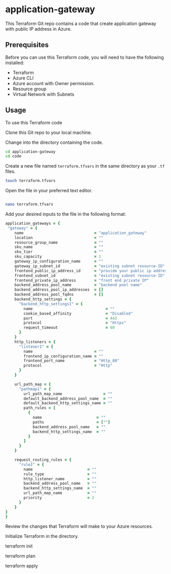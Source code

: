 # application-gateway

This Terraform Git repo contains a code that create application gateway with public IP address in Azure.

## Prerequisites

Before you can use this Terraform code, you will need to have the following installed:

- Terraform
- Azure CLI
- Azure account with Owner permission.
- Resource group
- Virtual Network with Subnets

## Usage

To use this Terraform code

Clone this Git repo to your local machine.

Change into the directory containing the code.

```bash
cd application-gateway
cd code

```

Create a new file named `terraform.tfvars` in the same directory as your `.tf` files.

```bash
touch terraform.tfvars
```

Open the file in your preferred text editor.

```bash

nano terraform.tfvars
```

Add your desired inputs to the file in the following format:

```ruby
application_gateways = {
 "gateway" = {
    name                               = "application_gateway"
    location                           = ""
    resource_group_name                = ""
    sku_name                           = ""
    sku_tier                           = ""
    sku_capacity                       = 1
    gateway_ip_configuration_name      = ""
    gateway_ip_subnet_id               = "existing subnet resource-ID" # you can provide the resource id ex- /subscriptions/{subscription-id}/resourceGroups/{resource-group-name}/providers/Microsoft.Network/virtualNetworks/{vnet-name}/subnets/{subnet-name}
    frontend_public_ip_address_id      = "provide your public ip address name"
    frontend_subnet_id                 = "existing subnet resource-ID" # you can provide the resource id ex- /subscriptions/{subscription-id}/resourceGroups/{resource-group-name}/providers/Microsoft.Network/virtualNetworks/{vnet-name}/subnets/{subnet-name}
    frontend_private_ip_address        = "front end private IP"
    backend_address_pool_name          = "backend pool name"
    backend_address_pool_ip_addresses  = []
    backend_address_pool_fqdns         = []
    backend_http_settings = {
      "backend_http_settings1" = {
        name                                = ""
        cookie_based_affinity               = "Disabled"
        port                                = 443
        protocol                            = "Https"
        request_timeout                     = 60
      }
    }
    http_listeners = {
      "listener1" = {
        name                           = ""
        frontend_ip_configuration_name = ""
        frontend_port_name             = "Http_80"
        protocol                       = "Http"
      }
    }

    url_path_map = {
      "pathmap1" = {
        url_path_map_name                  = ""
        default_backend_address_pool_name  = ""
        default_backend_http_settings_name = ""
        path_rules = [
          {
            name                        = ""
            paths                       = [""]
            backend_address_pool_name   = ""
            backend_http_settings_name  = ""
          }
        ]
      }
    }

    request_routing_rules = {
      "rule1" = {
        name                        = ""
        rule_type                   = ""
        http_listener_name          = ""
        backend_address_pool_name   = ""
        backend_http_settings_name  = ""
        url_path_map_name           = ""
        priority                    = 2
      }
    }
}
}
```
Review the changes that Terraform will make to your Azure resources.


Initialize Terraform in the directory.


terraform init

terraform plan 

terraform apply 
